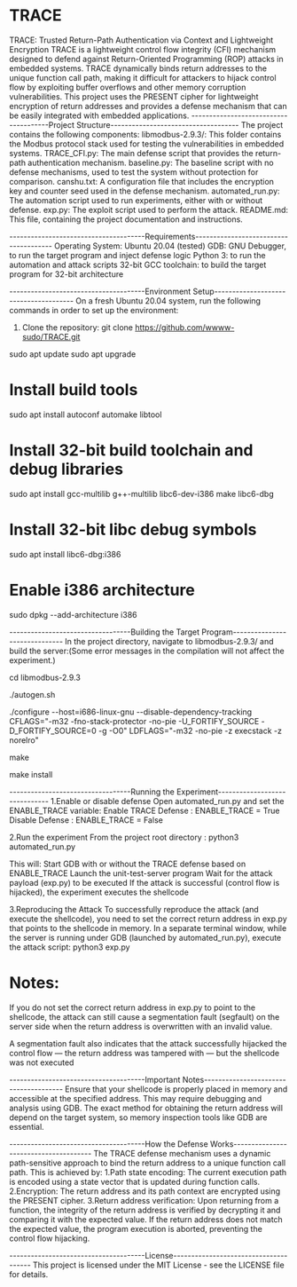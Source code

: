 # TRACE
TRACE: Trusted Return-Path Authentication via Context and Lightweight Encryption TRACE is a lightweight control flow integrity (CFI) mechanism designed to defend against Return-Oriented Programming (ROP) attacks in embedded systems. TRACE dynamically binds return addresses to the unique function call path, making it difficult for attackers to hijack control flow by exploiting buffer overflows and other memory corruption vulnerabilities. This project uses the PRESENT cipher for lightweight encryption of return addresses and provides a defense mechanism that can be easily integrated with embedded applications.
--------------------------------------Project Structure------------------------------------
The project contains the following components:
libmodbus-2.9.3/: This folder contains the Modbus protocol stack used for testing the vulnerabilities in embedded systems.
TRACE_CFI.py: The main defense script that provides the return-path authentication mechanism.
baseline.py: The baseline script with no defense mechanisms, used to test the system without protection for comparison.
canshu.txt: A configuration file that includes the encryption key and counter seed used in the defense mechanism.
automated_run.py: The automation script used to run experiments, either with or without defense.
exp.py: The exploit script used to perform the attack.
README.md: This file, containing the project documentation and instructions.

--------------------------------------Requirements--------------------------------------
Operating System: Ubuntu 20.04 (tested)
GDB: GNU Debugger, to run the target program and inject defense logic
Python 3: to run the automation and attack scripts
32-bit GCC toolchain: to build the target program for 32-bit architecture

--------------------------------------Environment Setup--------------------------------------
On a fresh Ubuntu 20.04 system, run the following commands in order to set up the environment:

1. Clone the repository: git clone https://github.com/wwww-sudo/TRACE.git

sudo apt update
sudo apt upgrade

# Install build tools
sudo apt install autoconf automake libtool

# Install 32-bit build toolchain and debug libraries
sudo apt install gcc-multilib g++-multilib libc6-dev-i386 make libc6-dbg

# Install 32-bit libc debug symbols
sudo apt install libc6-dbg:i386

# Enable i386 architecture
sudo dpkg --add-architecture i386

----------------------------------Building the Target Program------------------------------
In the project directory, navigate to libmodbus-2.9.3/ and build the server:(Some error messages in the compilation will not affect the experiment.)

cd libmodbus-2.9.3

./autogen.sh

./configure   --host=i686-linux-gnu   --disable-dependency-tracking   CFLAGS="-m32 -fno-stack-protector -no-pie -U_FORTIFY_SOURCE -D_FORTIFY_SOURCE=0 -g -O0"   LDFLAGS="-m32 -no-pie -z execstack -z norelro"

make

make install

----------------------------------Running the Experiment------------------------------
1.Enable or disable defense
Open automated_run.py and set the ENABLE_TRACE variable:
Enable TRACE Defense : ENABLE_TRACE = True
Disable Defense : ENABLE_TRACE = False

2.Run the experiment
From the project root directory : python3 automated_run.py

This will:
Start GDB with or without the TRACE defense based on ENABLE_TRACE
Launch the unit-test-server program
Wait for the attack payload (exp.py) to be executed
If the attack is successful (control flow is hijacked), the experiment executes the shellcode

3.Reproducing the Attack
To successfully reproduce the attack (and execute the shellcode), you need to set the correct return address in exp.py that points to the shellcode in memory.
In a separate terminal window, while the server is running under GDB (launched by automated_run.py), execute the attack script: python3 exp.py

# Notes:
If you do not set the correct return address in exp.py to point to the shellcode, the attack can still cause a segmentation fault (segfault) on the server side when the return address is overwritten with an invalid value.

A segmentation fault also indicates that the attack successfully hijacked the control flow — the return address was tampered with — but the shellcode was not executed

--------------------------------------Important Notes--------------------------------------
Ensure that your shellcode is properly placed in memory and accessible at the specified address. This may require debugging and analysis using GDB.
The exact method for obtaining the return address will depend on the target system, so memory inspection tools like GDB are essential.

--------------------------------------How the Defense Works--------------------------------------
The TRACE defense mechanism uses a dynamic path-sensitive approach to bind the return address to a unique function call path. This is achieved by:
1.Path state encoding: The current execution path is encoded using a state vector that is updated during function calls. 
2.Encryption: The return address and its path context are encrypted using the PRESENT cipher. 
3.Return address verification: Upon returning from a function, the integrity of the return address is verified by decrypting it and comparing it with the expected value.
If the return address does not match the expected value, the program execution is aborted, preventing the control flow hijacking.

--------------------------------------License--------------------------------------
This project is licensed under the MIT License - see the LICENSE file for details.


